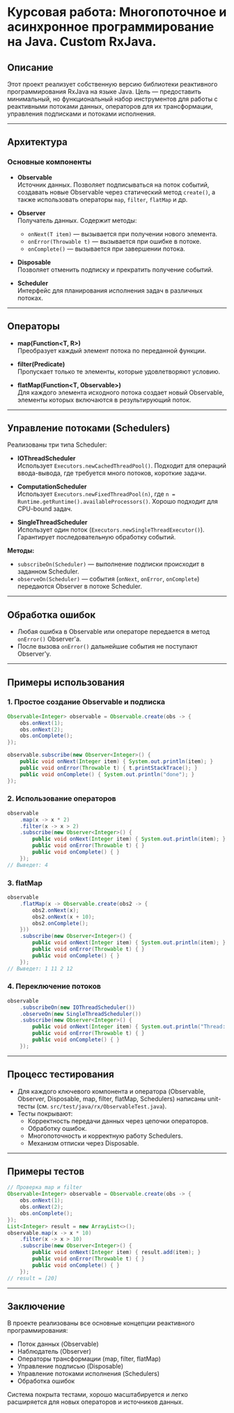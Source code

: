 # Курсовая работа: Многопоточное и асинхронное программирование на Java. Custom RxJava.

## Описание

Этот проект реализует собственную версию библиотеки реактивного программирования RxJava на языке Java. Цель — предоставить минимальный, но функциональный набор инструментов для работы с реактивными потоками данных, операторов для их трансформации, управления подписками и потоками исполнения.

---

## Архитектура

### Основные компоненты

- **Observable<T>**  
  Источник данных. Позволяет подписываться на поток событий, создавать новые Observable через статический метод `create()`, а также использовать операторы `map`, `filter`, `flatMap` и др.

- **Observer<T>**  
  Получатель данных. Содержит методы:
  - `onNext(T item)` — вызывается при получении нового элемента.
  - `onError(Throwable t)` — вызывается при ошибке в потоке.
  - `onComplete()` — вызывается при завершении потока.

- **Disposable**  
  Позволяет отменить подписку и прекратить получение событий.

- **Scheduler**  
  Интерфейс для планирования исполнения задач в различных потоках.

---

## Операторы

- **map(Function<T, R>)**  
  Преобразует каждый элемент потока по переданной функции.

- **filter(Predicate<T>)**  
  Пропускает только те элементы, которые удовлетворяют условию.

- **flatMap(Function<T, Observable<R>>)**  
  Для каждого элемента исходного потока создает новый Observable, элементы которых включаются в результирующий поток.

---

## Управление потоками (Schedulers)

Реализованы три типа Scheduler:

- **IOThreadScheduler**  
  Использует `Executors.newCachedThreadPool()`. Подходит для операций ввода-вывода, где требуется много потоков, короткие задачи.

- **ComputationScheduler**  
  Использует `Executors.newFixedThreadPool(n)`, где `n = Runtime.getRuntime().availableProcessors()`. Хорошо подходит для CPU-bound задач.

- **SingleThreadScheduler**  
  Использует один поток (`Executors.newSingleThreadExecutor()`). Гарантирует последовательную обработку событий.

**Методы:**
- `subscribeOn(Scheduler)` — выполнение подписки происходит в заданном Scheduler.
- `observeOn(Scheduler)` — события (`onNext`, `onError`, `onComplete`) передаются Observer в потоке Scheduler.

---

## Обработка ошибок

- Любая ошибка в Observable или операторе передается в метод `onError()` Observer'а.
- После вызова `onError()` дальнейшие события не поступают Observer'у.

---

## Примеры использования

### 1. Простое создание Observable и подписка

```java
Observable<Integer> observable = Observable.create(obs -> {
    obs.onNext(1);
    obs.onNext(2);
    obs.onComplete();
});

observable.subscribe(new Observer<Integer>() {
    public void onNext(Integer item) { System.out.println(item); }
    public void onError(Throwable t) { t.printStackTrace(); }
    public void onComplete() { System.out.println("done"); }
});
```

### 2. Использование операторов

```java
observable
    .map(x -> x * 2)
    .filter(x -> x > 2)
    .subscribe(new Observer<Integer>() {
        public void onNext(Integer item) { System.out.println(item); }
        public void onError(Throwable t) { }
        public void onComplete() { }
    });
// Выведет: 4
```

### 3. flatMap

```java
observable
    .flatMap(x -> Observable.create(obs2 -> {
        obs2.onNext(x);
        obs2.onNext(x + 10);
        obs2.onComplete();
    }))
    .subscribe(new Observer<Integer>() {
        public void onNext(Integer item) { System.out.println(item); }
        public void onError(Throwable t) { }
        public void onComplete() { }
    });
// Выведет: 1 11 2 12
```

### 4. Переключение потоков

```java
observable
    .subscribeOn(new IOThreadScheduler())
    .observeOn(new SingleThreadScheduler())
    .subscribe(new Observer<Integer>() {
        public void onNext(Integer item) { System.out.println("Thread: " + Thread.currentThread().getId()); }
        public void onError(Throwable t) { }
        public void onComplete() { }
    });
```

---

## Процесс тестирования

- Для каждого ключевого компонента и оператора (Observable, Observer, Disposable, map, filter, flatMap, Schedulers) написаны unit-тесты (см. `src/test/java/rx/ObservableTest.java`).
- Тесты покрывают:
  - Корректность передачи данных через цепочки операторов.
  - Обработку ошибок.
  - Многопоточность и корректную работу Schedulers.
  - Механизм отписки через Disposable.

---

## Примеры тестов

```java
// Проверка map и filter
Observable<Integer> observable = Observable.create(obs -> {
    obs.onNext(1);
    obs.onNext(2);
    obs.onComplete();
});
List<Integer> result = new ArrayList<>();
observable.map(x -> x * 10)
    .filter(x -> x > 10)
    .subscribe(new Observer<Integer>() {
        public void onNext(Integer item) { result.add(item); }
        public void onError(Throwable t) { }
        public void onComplete() { }
    });
// result = [20]
```

---

## Заключение

В проекте реализованы все основные концепции реактивного программирования:
- Поток данных (Observable)
- Наблюдатель (Observer)
- Операторы трансформации (map, filter, flatMap)
- Управление подписью (Disposable)
- Управление потоками исполнения (Schedulers)
- Обработка ошибок

Система покрыта тестами, хорошо масштабируется и легко расширяется для новых операторов и источников данных.
